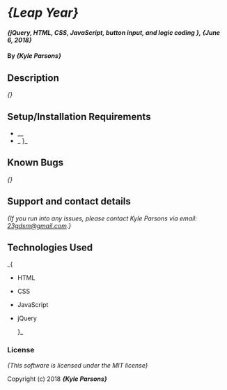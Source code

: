 # _{Leap Year}_

#### _{jQuery, HTML, CSS, JavaScript, button input, and logic coding }, {June 6, 2018}_

#### By _**{Kyle Parsons}**_

## Description

_{}_

## Setup/Installation Requirements

* __
* _
}_

## Known Bugs

_{}_

## Support and contact details

_{If you run into any issues, please contact Kyle Parsons via email:
23gdsm@gmail.com.}_

## Technologies Used

_{
* HTML
* CSS
* JavaScript
* jQuery

  }_

### License

*{This software is licensed under the MIT license}*

Copyright (c) 2018 **_{Kyle Parsons}_**
